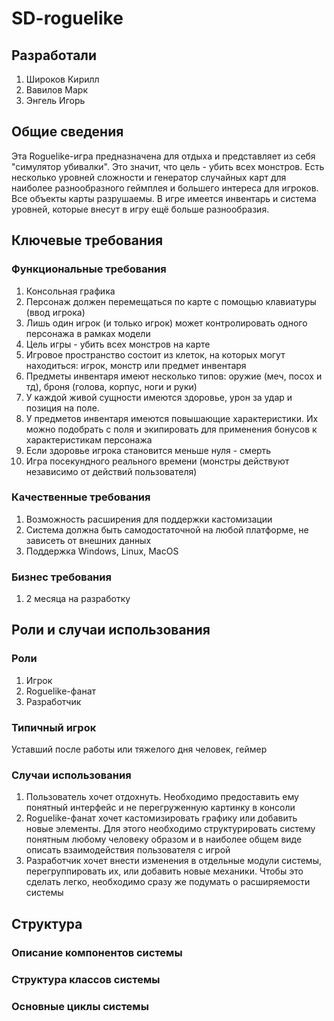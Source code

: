 # SD-roguelike

## Разработали
1. Широков Кирилл
2. Вавилов Марк
3. Энгель Игорь

## Общие сведения
Эта Roguelike-игра предназначена для отдыха и представляет из себя "симулятор убивалки". Это значит, что цель - убить всех монстров.
Есть несколько уровней сложности и генератор случайных карт для наиболее разнообразного геймплея и большего интереса для игроков. Все объекты карты разрушаемы.
В игре имеется инвентарь и система уровней, которые внесут в игру ещё больше разнообразия.

## Ключевые требования
### Функциональные требования
1. Консольная графика
2. Персонаж должен перемещаться по карте с помощью клавиатуры (ввод игрока)
3. Лишь один игрок (и только игрок) может контролировать одного персонажа в рамках модели
4. Цель игры - убить всех монстров на карте
5. Игровое пространство состоит из клеток, на которых могут находиться: игрок, монстр или предмет инвентаря
6. Предметы инвентаря имеют несколько типов: оружие (меч, посох и тд), броня (голова, корпус, ноги и руки)
7. У каждой живой сущности имеются здоровье, урон за удар и позиция на поле.
8. У предметов инвентаря имеются повышающие характеристики. Их можно подобрать с поля и экипировать для применения бонусов к характеристикам персонажа
9. Если здоровье игрока становится меньше нуля - смерть
10. Игра посекундного реального времени (монстры действуют независимо от действий пользователя)

### Качественные требования
1. Возможность расширения для поддержки кастомизации
2. Система должна быть самодостаточной на любой платформе, не зависеть от внешних данных
3. Поддержка Windows, Linux, MacOS

### Бизнес требования
1. 2 месяца на разработку

## Роли и случаи использования
### Роли
1. Игрок
2. Roguelike-фанат
3. Разработчик

### Типичный игрок
Уставший после работы или тяжелого дня человек, геймер

### Случаи использования
1. Пользователь хочет отдохнуть. Необходимо предоставить ему понятный интерфейс и не перегруженную картинку в консоли
2. Roguelike-фанат хочет кастомизировать графику или добавить новые элементы. Для этого необходимо структурировать систему понятным любому человеку образом и в наиболее общем виде описать взаимодействия пользователя с игрой
3. Разработчик хочет внести изменения в отдельные модули системы, перегруппировать их, или добавить новые механики. Чтобы это сделать легко, необходимо сразу же подумать о расширяемости системы


## Структура
### Описание компонентов системы

### Структура классов системы

### Основные циклы системы
